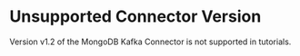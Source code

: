 # Unsupported Connector Version

Version v1.2 of the MongoDB Kafka Connector is not supported in tutorials.
